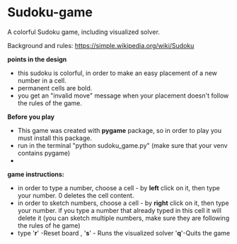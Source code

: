 # Sudoku-game
A colorful Sudoku game, including visualized solver.

Background and rules:
https://simple.wikipedia.org/wiki/Sudoku

**points in the design**
- this sudoku is colorful, in order to make an easy placement of a new number in a cell.
- permanent cells are bold.
- you get an "invalid move" message when your placement doesn't follow the rules of the game.

**Before you play**
- This game was created with **pygame** package, so in order to play you must install this package.
- run in the terminal "python sudoku_game.py" (make sure that your venv contains pygame)
-

**game instructions:**
- in order to type a number, choose a cell - by **left** click on it, then type your number. 0 deletes the cell content.
- in order to sketch numbers, choose a cell - by **right** click on it, then type your number. if you type a number that already typed in this cell
  it will delete it (you can sketch multiple numbers, make sure they are following the rules of he game)
- type '**r**' -Reset board , '**s**' - Runs the visualized solver '**q**'-Quits the game  
